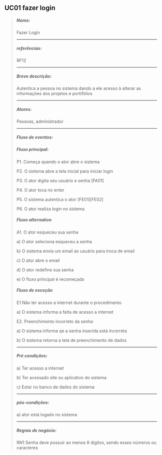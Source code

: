 ## UC01 fazer login
> ##### Nome:
> 
> Fazer Login
> <hr>
>
> ##### referências:
>
> RF12
><hr>
> 
> ##### Breve descrição:
> 
> Autentica a pessoa no sistema dando a ele acesso à alterar as informações dos projetos e portifólios
> <hr>
>
> ##### Atores:
> 
> Pessoas, administrador
> <hr>
>
> ##### Fluxo de eventos:
> 
> ##### Fluxo principal:
> 
> P1. Começa quando o ator abre o sistema
>
> P2. O sistema abre a tela inicial para iniciar login
>
> P3. O ator digita seu usuário e senha [FA01]
>
> P4. O ator toca no enter
>
> P5. O sistema autentica o ator [FE01][FE02]
>
> P6. O ator realiza login no sistema
> 
> ##### Fluxo alternativo
>
> A1. O ator esqueceu sua senha
>
> a) O ator seleciona esqueceu a senha
>
> b) O sistema envia um email ao usuário para troca de email
>
> c) O ator abre o email
> 
> d) O ator redefine sua senha
> 
> e) O fluxo principal é recomeçado
> 
> ##### Fluxo de exceção
> 
> E1.Não ter acesso a internet durante o procedimento
>
> a) O sistema informa a falta de acesso a internet
>
> E2. Preenchimento incorreto da senha
>
> a) O sistema informa qe a senha inserida está incorreta
>
> b) O sistema retorna a tela de preenchimento de dados
> 
> <hr>
> 
> ##### Pré condições:
> 
> a) Ter acesso a internet
>
> b) Ter acessado site ou aplicativo do sistema
>
> c) Estar no banco de dados do sistema
><hr>
> 
> ##### pós-condições:
>
> a) ator está logado no sistema
> <hr>
>
> ##### Regras de negócio:
>
> RN1 Senha deve possuir ao menos 8 dígitos, sendo esses números ou caracteres

